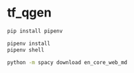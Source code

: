 # tf_qgen

```bash
pip install pipenv
```
```bash
pipenv install
pipenv shell
```
```bash
python -m spacy download en_core_web_md
```